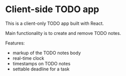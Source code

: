 # Client-side TODO app

This is a client-only TODO app built with React.

Main functionality is to create and remove TODO notes.

Features:

* markup of the TODO notes body
* real-time clock
* timestamps on TODO notes
* settable deadline for a task